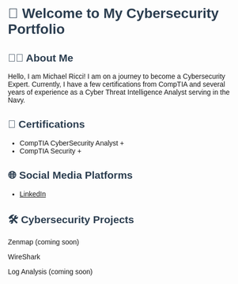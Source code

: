 <!DOCTYPE html>
<html lang="en">
<head>
    <meta charset="UTF-8">
    <meta name="viewport" content="width=device-width, initial-scale=1.0">
    <title>Michael Ricci's Cybersecurity Portfolio</title>
    <style>
        .container {
            font-family: Arial, sans-serif;
            margin: 0 auto;
            padding: 20px;
            max-width: 800px;
        }
        .section {
            margin-bottom: 20px;
        }
        h1, h2 {
            color: #2c3e50;
        }
    </style>
</head>
<body>
    <div class="container">
        <h1>👋 Welcome to My Cybersecurity Portfolio</h1>
        <div class="section">
            <h2>👨‍💻 About Me</h2>
            <p>Hello, I am Michael Ricci! I am on a journey to become a Cybersecurity Expert. Currently, I have a few certifications from CompTIA and several years of experience as a Cyber Threat Intelligence Analyst serving in the Navy.</p>
        </div>
        <div class="section">
            <h2>📜 Certifications</h2>
            <ul class="list">
                <li>CompTIA CyberSecurity Analyst +</li>
                <li>CompTIA Security +</li>
                <!-- Add more certifications here -->
            </ul>
        </div>
        <div class="section">
            <h2>🌐 Social Media Platforms</h2>
            <ul class="list">
                <li><a href="https://www.linkedin.com/in/michael-ricci-456003282">LinkedIn</a></li>
                <!-- Add more social media platforms here -->
            </ul>
        </div>
        <div class="section">
            <h2>🛠️ Cybersecurity Projects</h2>
            <p>Zenmap (coming soon)</p>
            <p>WireShark</p>
            <p>Log Analysis (coming soon)</p>
            <!-- Add more details about your projects as needed -->
        </div>
    </div>
</body>
</html>

